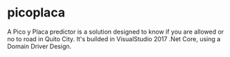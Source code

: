 # picoplaca
A Pico y Placa predictor is a solution designed to know if you are allowed or no to road in Quito City.
It's builded in VisualStudio 2017 .Net Core, using a Domain Driver Design.
